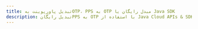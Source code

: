 ---title: تبدیل پاورپوینت بهOTP، PPS به OTP مبدل رایگان یا Java SDKdescription: تبدیل رایگانPPS به OTP با استفاده از Java Cloud APIs & SDK. همچنین اسناد Microsoft PowerPoint را در Cloud ایجاد، ویرایش و رندر کنید.---